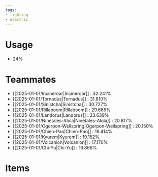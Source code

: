 ```yaml
---
tags:
- fighting
- electric
---
```

# Usage
- 24%
# Teammates
- [[2025-01-01/Incineroar|Incineroar]] : 32.241%
- [[2025-01-01/Tornadus|Tornadus]] : 31.810%
- [[2025-01-01/Sinistcha|Sinistcha]] : 30.727%
- [[2025-01-01/Rillaboom|Rillaboom]] : 29.685%
- [[2025-01-01/Landorus|Landorus]] : 23.639%
- [[2025-01-01/Ninetales-Alola|Ninetales-Alola]] : 20.817%
- [[2025-01-01/Ogerpon-Wellspring|Ogerpon-Wellspring]] : 20.150%
- [[2025-01-01/Chien-Pao|Chien-Pao]] : 19.414%
- [[2025-01-01/Kyurem|Kyurem]] : 19.152%
- [[2025-01-01/Volcanion|Volcanion]] : 17.170%
- [[2025-01-01/Chi-Yu|Chi-Yu]] : 16.866%
# Items